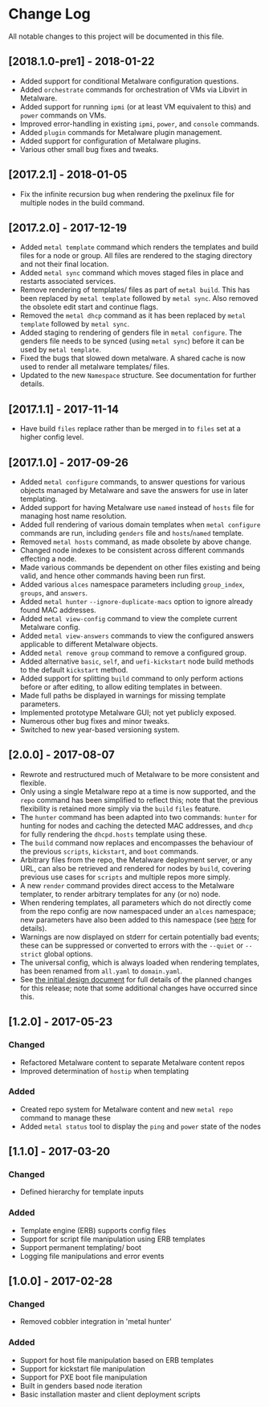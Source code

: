 # Change Log

All notable changes to this project will be documented in this file.

## [2018.1.0-pre1] - 2018-01-22

- Added support for conditional Metalware configuration questions.
- Added `orchestrate` commands for orchestration of VMs via Libvirt in
  Metalware.
- Added support for running `ipmi` (or at least VM equivalent to this) and
  `power` commands on VMs.
- Improved error-handling in existing `ipmi`, `power`, and `console` commands.
- Added `plugin` commands for Metalware plugin management.
- Added support for configuration of Metalware plugins.
- Various other small bug fixes and tweaks.

## [2017.2.1] - 2018-01-05

- Fix the infinite recursion bug when rendering the pxelinux file for
  multiple nodes in the build command.

## [2017.2.0] - 2017-12-19

- Added `metal template` command which renders the templates and build files
  for a node or group. All files are rendered to the staging directory and not
  their final location.
- Added `metal sync` command which moves staged files in place and restarts
  associated services.
- Remove rendering of templates/ files as part of `metal build`. This has been
  replaced by `metal template` followed by `metal sync`. Also removed the
  obsolete edit start and continue flags.
- Removed the `metal dhcp` command as it has been replaced by `metal template`
  followed by `metal sync`.
- Added staging to rendering of genders file in `metal configure`. The genders
  file needs to be synced (using `metal sync`) before it can be used by `metal
  template`.
- Fixed the bugs that slowed down metalware. A shared cache is now used to
  render all metalware templates/ files.
- Updated to the new `Namespace` structure. See documentation for further
  details.

## [2017.1.1] - 2017-11-14

- Have build `files` replace rather than be merged in to `files` set at a
  higher config level.

## [2017.1.0] - 2017-09-26

- Added `metal configure` commands, to answer questions for various objects
  managed by Metalware and save the answers for use in later templating.
- Added support for having Metalware use `named` instead of `hosts` file for
  managing host name resolution.
- Added full rendering of various domain templates when `metal configure`
  commands are run, including `genders` file and `hosts`/`named` template.
- Removed `metal hosts` command, as made obsolete by above change.
- Changed node indexes to be consistent across different commands effecting a
  node.
- Made various commands be dependent on other files existing and being valid,
  and hence other commands having been run first.
- Added various `alces` namespace parameters including `group_index`, `groups`,
  and `answers`.
- Added `metal hunter` `--ignore-duplicate-macs` option to ignore already found
  MAC addresses.
- Added `metal view-config` command to view the complete current Metalware
  config.
- Added `metal view-answers` commands to view the configured answers applicable
  to different Metalware objects.
- Added `metal remove group` command to remove a configured group.
- Added alternative `basic`, `self`, and `uefi-kickstart` node build methods to
  the default `kickstart` method.
- Added support for splitting `build` command to only perform actions before or
  after editing, to allow editing templates in between.
- Made full paths be displayed in warnings for missing template parameters.
- Implemented prototype Metalware GUI; not yet publicly exposed.
- Numerous other bug fixes and minor tweaks.
- Switched to new year-based versioning system.

## [2.0.0] - 2017-08-07

- Rewrote and restructured much of Metalware to be more consistent and
  flexible.
- Only using a single Metalware repo at a time is now supported, and the `repo`
  command has been simplified to reflect this; note that the previous
  flexibility is retained more simply via the `build` `files` feature.
- The `hunter` command has been adapted into two commands: `hunter` for hunting
  for nodes and caching the detected MAC addresses, and `dhcp` for fully
  rendering the `dhcpd.hosts` template using these.
- The `build` command now replaces and encompasses the behaviour of the
  previous `scripts`, `kickstart`, and `boot` commands.
- Arbitrary files from the repo, the Metalware deployment server, or any URL,
  can also be retrieved and rendered for nodes by `build`, covering previous
  use cases for `scripts` and multiple repos more simply.
- A new `render` command provides direct access to the Metalware templater, to
  render arbitrary templates for any (or no) node.
- When rendering templates, all parameters which do not directly come from the
  repo config are now namespaced under an `alces` namespace; new parameters
  have also been added to this namespace (see [here](docs/templating-system.md)
  for details).
- Warnings are now displayed on stderr for certain potentially bad events;
  these can be suppressed or converted to errors with the `--quiet` or
  `--strict` global options.
- The universal config, which is always loaded when rendering templates, has
  been renamed from `all.yaml` to `domain.yaml`.
- See [the initial design document](docs/design/01-metalware-improvements.md)
  for full details of the planned changes for this release; note that some
  additional changes have occurred since this.

## [1.2.0] - 2017-05-23

### Changed

- Refactored Metalware content to separate Metalware content repos
- Improved determination of `hostip` when templating

### Added

- Created repo system for Metalware content and new `metal repo` command to
  manage these
- Added `metal status` tool to display the `ping` and `power` state of the
  nodes

## [1.1.0] - 2017-03-20

### Changed
- Defined hierarchy for template inputs

### Added
- Template engine (ERB) supports config files
- Support for script file manipulation using ERB templates
- Support permanent templating/ boot
- Logging file manipulations and error events

## [1.0.0] - 2017-02-28

### Changed
- Removed cobbler integration in 'metal hunter'

### Added
- Support for host file manipulation based on ERB templates
- Support for kickstart file manipulation
- Support for PXE boot file manipulation
- Built in genders based node iteration
- Basic installation master and client deployment scripts
